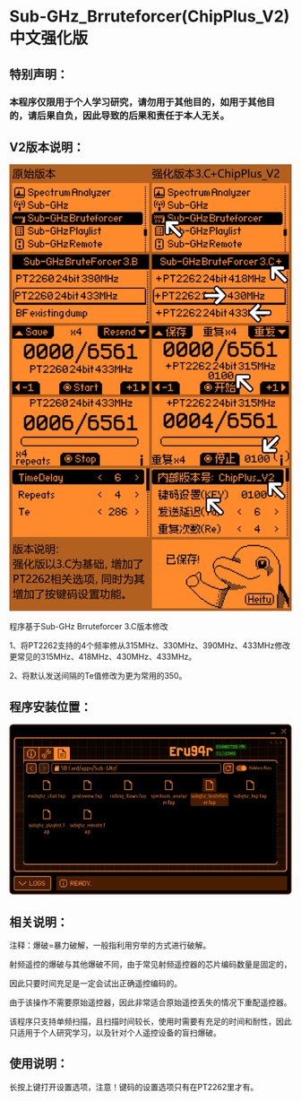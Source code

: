 # Sub-GHz_Brruteforcer(ChipPlus_V2) 中文强化版

<h2>特别声明：</h2>

<h3>本程序仅限用于个人学习研究，请勿用于其他目的，如用于其他目的，请后果自负，因此导致的后果和责任于本人无关。</h3>

<h2>V2版本说明：</h2>

<img src="assets/subghz_bruteforcer(ChipPlus_V2).png">

程序基于Sub-GHz Brruteforcer 3.C版本修改

1、将PT2262支持的4个频率修从315MHz、330MHz、390MHz、433MHz修改更常见的315MHz、418MHz、430MHz、433MHz。

2、将默认发送间隔的Te值修改为更为常用的350。

<h2>程序安装位置：</h2>

<img src="assets/Install_Path.png">

<h2>相关说明：</h2>

注释：爆破=暴力破解，一般指利用穷举的方式进行破解。

射频遥控的爆破与其他爆破不同，由于常见射频遥控器的芯片编码数量是固定的，

因此只要时间充足是一定会试出正确遥控编码的。

由于该操作不需要原始遥控器，因此非常适合原始遥控丢失的情况下重配遥控器。

该程序只支持单频扫描，且扫描时间较长，使用时需要有充足的时间和耐性，因此只适用于个人研究学习，以及针对个人遥控设备的盲扫爆破。

<h2>使用说明：</h2>
长按上键打开设置选项，注意！键码的设置选项只有在PT2262里才有。

